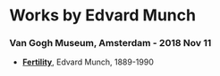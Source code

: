 # Works by Edvard Munch

### Van Gogh Museum, Amsterdam - 2018 Nov 11
- **[Fertility](https://www.artsy.net/artwork/edvard-munch-fertility)**, Edvard Munch, 1889-1990 
